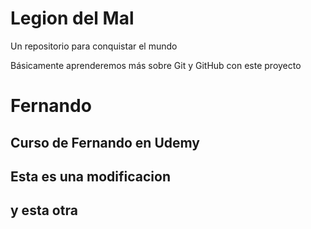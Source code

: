 # Legion del Mal
Un repositorio para conquistar el mundo

Básicamente aprenderemos más sobre Git y GitHub con este proyecto


# Fernando


## Curso de Fernando en Udemy

## Esta es una modificacion

## y esta otra
